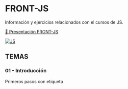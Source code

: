 # FRONT-JS
Información y ejercicios relacionados con el cursos de  JS.

[📒 Presentación FRONT-JS](https://docs.google.com/presentation/d/1rTIUbxueAOxUOdXNKrYtGgCswSCpzSENOLpReap8E5A/edit?usp=sharing)

[![JS](https://img.shields.io/badge/JavaScript-F7DF1E?style=for-the-badge&logo=javascript&logoColor=black)](https://docs.google.com/presentation/d/1rTIUbxueAOxUOdXNKrYtGgCswSCpzSENOLpReap8E5A/edit?usp=sharing)

## TEMAS

### 01 - Introducción 
Primeros pasos con etiqueta <SCRIPT>  y metodos básicos de window (alert, confirm)

[📎repositorio](https://github.com/albertomozo/JS-01-introduccion)

### 02 - Variables - DOM 

Uso de variables, document.getElementById() , ....

# EJERCICIOS DOCUMENTADOS

## Alumnos
[📒 Presentación JSON ALUMNOS](https://docs.google.com/presentation/d/1ov_qBhBvdle4v3f6GzU2Kr5V_fBrVNWauP4iPO5Px04/edit?usp=sharing)

[![JSON ALUMNOS](https://img.shields.io/badge/GITHUB-000000?style=for-the-badge&logo=DISCORD&logoColor=white)
](https://github.com/albertomozo/JS-11)

img.shields.io/badge/DISCORD-000000?style=for-the-badge&logo=DISCORD&logoColor=white

## Materias

[📒 Presentación JS-10](https://docs.google.com/presentation/d/1tXUKUEa3w_v5qbha1FpAXqb702XYLhdiYFYOWrJVNkA/edit?usp=sharing)

[🐱](https://github.com/albertomozo/JS-10)

## traversing the DOM
[Manual DOM] : https://github.com/Laboratoria/bootcamp/tree/main/topics/browser/02-dom/01-dom

[Manual JS-10 - Bootstrap] : https://docs.google.com/presentation/d/1tXUKUEa3w_v5qbha1FpAXqb702XYLhdiYFYOWrJVNkA/edit#slide=id.g1d182c8501f_0_0

[](https://github.com/albertomozo/JS-10-BOOTSTRAP)

# FORMACIONES COMPLEMENTARIAS

## HTM-CSS

## VUE 

## PHP




